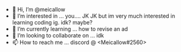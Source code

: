 - 👋 Hi, I’m @meicallow
- 👀 I’m interested in ... you.... JK JK but im very much interested in learning coding ig. idk? maybe?
- 🌱 I’m currently learning ... how to revise an ad
- 💞️ I’m looking to collaborate on ... idk
- 📫 How to reach me ... discord @ <Meicallow#2560>

<!---
meicallow/meicallow is a ✨ special ✨ repository because its `README.md` (this file) appears on your GitHub profile.
You can click the Preview link to take a look at your changes.
--->
